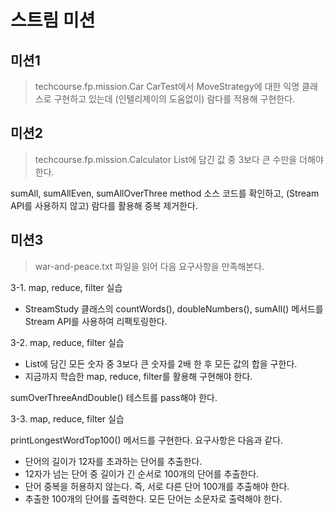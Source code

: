 # 스트림 미션

## 미션1

> techcourse.fp.mission.Car
> CarTest에서 MoveStrategy에 대한 익명 클래스로 구현하고 있는데 (인텔리제이의 도움없이) 람다를 적용해 구현한다.

## 미션2

> techcourse.fp.mission.Calculator
> List에 담긴 값 중 3보다 큰 수만을 더해야 한다.
>

sumAll, sumAllEven, sumAllOverThree method 소스 코드를 확인하고, (Stream API를 사용하지 않고) 람다를 활용해 중복 제거한다.

## 미션3

> war-and-peace.txt 파일을 읽어 다음 요구사항을 만족해본다.
>

3-1. map, reduce, filter 실습

- StreamStudy 클래스의 countWords(), doubleNumbers(), sumAll() 메서드를 Stream API를 사용하여 리팩토링한다.

3-2. map, reduce, filter 실습

- List에 담긴 모든 숫자 중 3보다 큰 숫자를 2배 한 후 모든 값의 합을 구한다.
- 지금까지 학습한 map, reduce, filter를 활용해 구현해야 한다.

sumOverThreeAndDouble() 테스트를 pass해야 한다.

3-3. map, reduce, filter 실습

printLongestWordTop100() 메서드를 구현한다. 요구사항은 다음과 같다.

- 단어의 길이가 12자를 초과하는 단어를 추출한다.
- 12자가 넘는 단어 중 길이가 긴 순서로 100개의 단어를 추출한다.
- 단어 중복을 허용하지 않는다. 즉, 서로 다른 단어 100개를 추출해야 한다.
- 추출한 100개의 단어를 출력한다. 모든 단어는 소문자로 출력해야 한다.